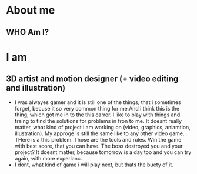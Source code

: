 # About me 
## WHO Am I?

# I am 
## 3D artist and motion designer (+ video editing and illustration)
- I was alwayes gamer and it is still one of the things, that i sometimes forget, becuse it so very common thing for me.And i think this is the thing, which got me in to the this carrer. I like to play with things and traing to find the solutions for problems in fron to me. It doesnt really matter, what kind of project i am working on (video, graphics, aniamtion, illustration). My approge is still the same like to any other video game. THere is a this problem. Those are the tools and rules. Win the game with best score, that you can have. The boss destroyed you and your project? It doesnt matter, because tomorrow is a day too and you can try again, with more experianc.
- I dont, what kind of game i will play next, but thats the buety of it.
